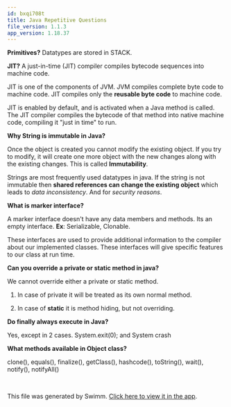 ```yaml
---
id: bxqi708t
title: Java Repetitive Questions
file_version: 1.1.3
app_version: 1.18.37
---
```


**Primitives?** Datatypes are stored in STACK.

**JIT?** A just-in-time (JIT) compiler compiles bytecode sequences into machine code.

JIT is one of the components of JVM. JVM compiles complete byte code to machine code. JIT compiles only the **reusable byte code** to machine code. 

JIT is enabled by default, and is activated when a Java method is called. The JIT compiler compiles the bytecode of that method into native machine code, compiling it "just in time" to run. 

**Why String is immutable in Java?**

Once the object is created you cannot modify the existing object. If you try to modify, it will create one more object with the new changes along with the existing changes. This is called **Immutability**.

Strings are most frequently used datatypes in java. If the string is not immutable then **shared references can change the existing object** which leads to _data inconsistency_. And for _security reasons_.

**What is marker interface?**

A marker interface doesn't have any data members and methods. Its an empty interface. **Ex**: Serializable, Clonable.

These interfaces are used to provide additional information to the compiler about our implemented classes. These interfaces will give specific features to our class at run time.

**Can you override a private or static method in java?**

We cannot override either a private or static method.

1.  In case of private it will be treated as its own normal method.

2.  In case of **static** it is method hiding, but not overriding.

**Do finally always execute in Java?**

Yes, except in 2 cases. System.exit(0); and System crash

**What methods available in Object class?**

clone(), equals(), finalize(), getClass(), hashcode(), toString(), wait(), notify(), notifyAll()

<br/>

This file was generated by Swimm. [Click here to view it in the app](https://app.swimm.io/repos/Z2l0aHViJTNBJTNBSmF2YS1GQVElM0ElM0FmYXJvb29x/docs/bxqi708t).
